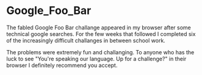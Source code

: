 # Google_Foo_Bar
The fabled Google Foo Bar challange appeared in my browser after some technical google searches. For the few weeks that followed I completed six of the increasingly difficult challanges in between school work.

The problems were extremely fun and challanging. To anyone who has the luck to see "You're speaking our language. Up for a challenge?" in their browser I definitely recommend you accept. 
